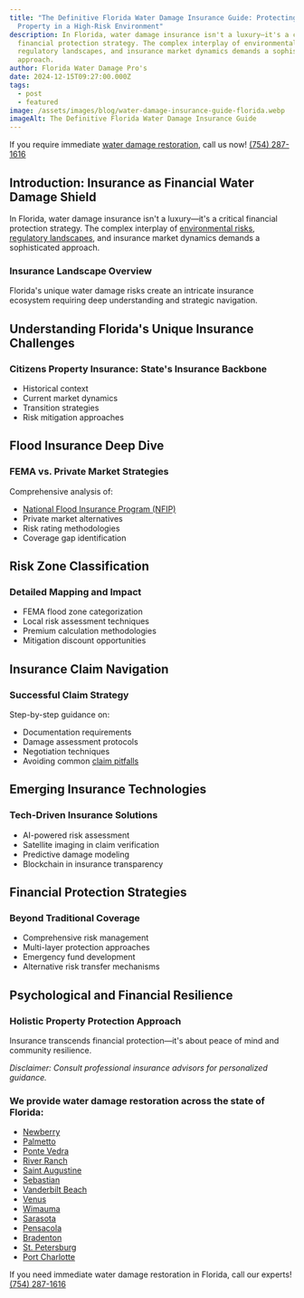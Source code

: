 ```yaml
---
title: "The Definitive Florida Water Damage Insurance Guide: Protecting Your
  Property in a High-Risk Environment"
description: In Florida, water damage insurance isn't a luxury—it's a critical
  financial protection strategy. The complex interplay of environmental risks,
  regulatory landscapes, and insurance market dynamics demands a sophisticated
  approach.
author: Florida Water Damage Pro's
date: 2024-12-15T09:27:00.000Z
tags:
  - post
  - featured
image: /assets/images/blog/water-damage-insurance-guide-florida.webp
imageAlt: The Definitive Florida Water Damage Insurance Guide
---
```

If you require immediate [water damage restoration](/), call us now! [(754) 287-1616](tel:7542871616)

## Introduction: Insurance as Financial Water Damage Shield

In Florida, water damage insurance isn't a luxury—it's a critical financial protection strategy. The complex interplay of [environmental risks](https://en.wikipedia.org/wiki/Environmental_issues_in_Florida), [regulatory landscapes](https://www.mercatus.org/regsnapshots24/florida), and insurance market dynamics demands a sophisticated approach.

### Insurance Landscape Overview

Florida's unique water damage risks create an intricate insurance ecosystem requiring deep understanding and strategic navigation.

## Understanding Florida's Unique Insurance Challenges

### Citizens Property Insurance: State's Insurance Backbone

* Historical context
* Current market dynamics
* Transition strategies
* Risk mitigation approaches

## Flood Insurance Deep Dive

### FEMA vs. Private Market Strategies

Comprehensive analysis of:

* [National Flood Insurance Program (NFIP)](https://www.fema.gov/flood-insurance)
* Private market alternatives
* Risk rating methodologies
* Coverage gap identification

## Risk Zone Classification

### Detailed Mapping and Impact

* FEMA flood zone categorization
* Local risk assessment techniques
* Premium calculation methodologies
* Mitigation discount opportunities

## Insurance Claim Navigation

### Successful Claim Strategy

Step-by-step guidance on:

* Documentation requirements
* Damage assessment protocols
* Negotiation techniques
* Avoiding common [claim pitfalls](https://pcla.co.uk/leak-detection-advice/common-pitfalls-in-water-leak-claims-how-to-avoid-costly-mistakes/#:~:text=Managing%20water%20leak%20claims%20can,documentation%2C%20and%20misunderstanding%20policy%20terms.)

## Emerging Insurance Technologies

### Tech-Driven Insurance Solutions

* AI-powered risk assessment
* Satellite imaging in claim verification
* Predictive damage modeling
* Blockchain in insurance transparency

## Financial Protection Strategies

### Beyond Traditional Coverage

* Comprehensive risk management
* Multi-layer protection approaches
* Emergency fund development
* Alternative risk transfer mechanisms

## Psychological and Financial Resilience

### Holistic Property Protection Approach

Insurance transcends financial protection—it's about peace of mind and community resilience.

*Disclaimer: Consult professional insurance advisors for personalized guidance.*

### We provide water damage restoration across the state of Florida:

* [Newberry](/newberry)
* [Palmetto](/palmetto)
* [Ponte Vedra](/ponte-vedra)
* [River Ranch](/river-ranch)
* [Saint Augustine](/saint-augustine)
* [Sebastian](/sebastian)
* [Vanderbilt Beach](/vanderbilt-beach)
* [Venus](/venus)
* [Wimauma](/wimauma)
* [Sarasota](/sarasota)
* [Pensacola](/pensacola)
* [Bradenton](/bradenton)
* [St. Petersburg](/st.-petersburg)
* [Port Charlotte](/port-charlotte)

If you need immediate water damage restoration in Florida, call our experts!\
[(754) 287-1616](tel:7542871616)
